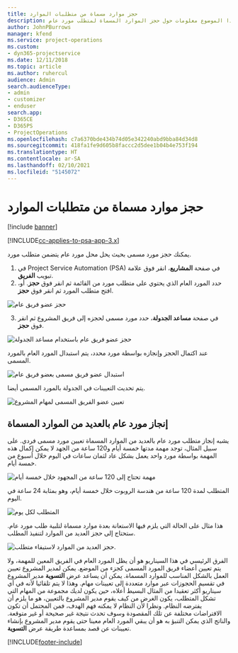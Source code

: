 ```yaml
---
title: حجز موارد مسماة من متطلبات الموارد
description: يوفر هذا الموضوع معلومات حول حجز الموارد المسماة لمتطلب مورد عام.
author: JohnPBurrows
manager: kfend
ms.service: project-operations
ms.custom:
- dyn365-projectservice
ms.date: 12/11/2018
ms.topic: article
ms.author: ruhercul
audience: Admin
search.audienceType:
- admin
- customizer
- enduser
search.app:
- D365CE
- D365PS
- ProjectOperations
ms.openlocfilehash: c7a6370bde434b74d05e342240abd9bba84d34d8
ms.sourcegitcommit: 418fa1fe9d605b8faccc2d5dee1b04b4e753f194
ms.translationtype: HT
ms.contentlocale: ar-SA
ms.lasthandoff: 02/10/2021
ms.locfileid: "5145072"
---
```

# <a name="book-named-resources-from-resource-requirements"></a>حجز موارد مسماة من متطلبات الموارد

[!include [banner](../includes/psa-now-project-operations.md)]

[!INCLUDE[cc-applies-to-psa-app-3.x](../includes/cc-applies-to-psa-app-3x.md)]

يمكنك حجز مورد مسمى بحيث يحل محل مورد عام يتضمن متطلب مورد.

1. في Project Service Automation (PSA) في صفحة **المشاريع**، انقر فوق علامة تبويب **الفريق**.
2. حدد المورد العام الذي يحتوي على متطلب مورد من القائمة ثم انقر فوق **حجز**. أو، افتح متطلب المورد ثم انقر فوق **حجز**.


![حجز عضو فريق عام](media/RM-how-to-14.png)


3. في صفحة **مساعد الجدولة**، حدد مورد مسمى لحجزه إلى فريق المشروع ثم انقر فوق **حجز**.

![حجز عضو فريق عام باستخدام مساعد الجدولة](media/RM-how-to-15.png)

عند اكتمال الحجز وإنجازه بواسطة مورد محدد، يتم استبدال المورد العام بالمورد المسمى.

![استبدال عضو فريق مسمى بعضو فريق عام](media/RM-how-to-16.png)

يتم تحديث التعيينات في الجدولة بالمورد المسمى أيضا.

![تعيين عضو الفريق المسمى لمهام المشروع](media/RM-how-to-17.png)

## <a name="fulfill-a-generic-resource-with-multiple-named-resources"></a>إنجاز مورد عام بالعديد من الموارد المسماة
يشبه إنجاز متطلب مورد عام بالعديد من الموارد المسماة تعيين مورد مسمى فردي. على سبيل المثال، توجد مهمة مدتها خمسة أيام و120 ساعة من الجهد لا يمكن إكمال هذه المهمة بواسطة مورد واحد يعمل بشكل عاد لثمان ساعات في اليوم خلال أسبوع من خمسة أيام. 

![مهمة تحتاج إلى 120 ساعة من المجهود خلال خمسة أيام](media/RM-how-to-21.png)

المتطلب لمدة 120 ساعة من هندسة الروبوت خلال خمسة أيام، وهو بمثابة 24 ساعة في اليوم.

![المتطلب لكل يوم](media/RM-how-to-22.png)

هذا مثال على الحالة التي يلزم فيها الاستعانة بعدة موارد مسماة لتلبية طلب مورد عام. ستحتاج إلى حجز العديد من الموارد لتنفيذ المطلب.

![حجز العديد من الموارد لاستيفاء متطلب.](media/RM-how-to-23.png)

الفرق الرئيسي في هذا السيناريو هو أن يظل المورد العام في الفريق المعين للمهمة، ولا يتم تعيين أعضاء فريق المورد المسمى كجزء من الموضع. يمكن لمدير المشروع تعيين العمل بالشكل المناسب للموارد المسماة. يمكن أن يساعد عرض **التسوية** مدير المشروع في تقسيم الحجوزات عبر موارد متعددة إلى تعيينات مهام. وهذا لا يتم تلقائيا لأنه في أي سيناريو أكثر تعقيدا من المثال البسيط أعلاه، حين يكون لديك مجموعة من المهام التي تشكل المتطلب، يكون الغرض من كيف يقوم مدير المشروع بالتعيين، هو ما يلزم أن يفترضه النظام. ونظرا لأن النظام لا يمكنه فهم الهدف، فمن المحتمل أن تكون الافتراضات مختلفة عن تلك المقصودة وسوف تحدث نتيجة غير صحيحة أو غير متوقعة. والناتج الذي يمكن التنبؤ به هو أن يبقي المورد العام معينا حتى يقوم مدير المشروع بإنشاء تعيينات عن قصد بمساعدة طريقة عرض **التسوية**.




[!INCLUDE[footer-include](../includes/footer-banner.md)]